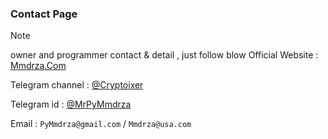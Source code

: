 
### Contact Page

>[!NOTE]
> owner and programmer contact & detail , just follow blow
>Official Website : [Mmdrza.Com](https://mmdrza.com 'Professional Programming | Software download and crypto tools')


Telegram channel : [@Cryptoixer](https://cryptoixer.t.me)

Telegram id : [@MrPyMmdrza](https://MrPyMmdrza.t.me)

Email : `PyMmdrza@gmail.com` / `Mmdrza@usa.com`

